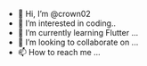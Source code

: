 - 👋 Hi, I’m @crown02
- 👀 I’m interested in coding..
- 🌱 I’m currently learning Flutter ...
- 💞️ I’m looking to collaborate on ...
- 📫 How to reach me ...

<!---
crown02/crown02 is a ✨ special ✨ repository because its `README.md` (this file) appears on your GitHub profile.
You can click the Preview link to take a look at your changes.
--->

